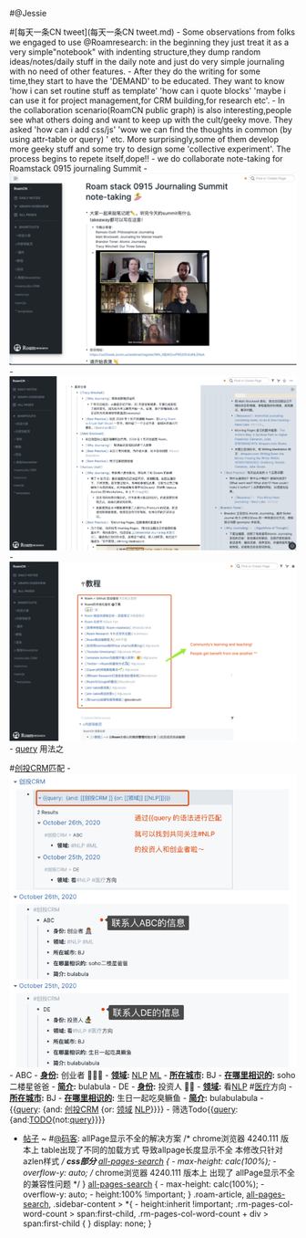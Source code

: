 
#@Jessie
    
#[每天一条CN tweet](每天一条CN tweet.md)
        - Some observations from folks we engaged to use @Roamresearch: in the beginning they just treat it as a very simple"notebook" with indenting structure,they dump random ideas/notes/daily stuff in the daily note and just do very simple journaling with no need of other features. 
        - After they do the writing for some time,they start to have the 'DEMAND' to be educated. They want to know 'how i can set routine stuff as template' 'how can i quote blocks' 'maybe i can use it for project management,for CRM building,for research etc'.
        - In the collaboration scenario(RoamCN public graph) is also interesting,people see what others doing and want to keep up with the cult/geeky move. They asked 'how can i add css/js' 'wow we can find the thoughts in common (by using attr-table or query) ' etc. More surprisingly,some of them develop more geeky stuff and some try to design some 'collective experiment'. The process begins to repete itself,dope!!
        - we do collaborate note-taking for Roamstack 0915 journaling Summit
        - ![](../images/s17pfUXjTK.png?)
        - ![](../images/tlVcszh6nw.png?)
        - ![](../images/omC7iJfyhl.png?)
    - [query](query.md) 用法之
        
#[创投CRM](创投CRM.md)匹配
            - ![](../images/9EQWZK7YM8.png?)
            - ABC
                - **[身份](身份.md):** 创业者 👨🏽‍💻 
                - **[领域](领域.md):** [NLP](NLP.md) [ML](ML.md)
                - **[所在城市](所在城市.md):** BJ
                - **[在哪里相识的](在哪里相识的.md):** soho二楼星爸爸
                - **[简介](简介.md):** bulabula 
            - DE
                - **[身份](身份.md):** 投资人 🧙‍♂️ 
                - **[领域](领域.md):** 看[NLP](NLP.md) #[医疗](医疗.md)方向
                - **[所在城市](所在城市.md):** BJ
                - **[在哪里相识的](在哪里相识的.md):** 生日一起吃臭鳜鱼
                - **[简介](简介.md):** bulabulabula
            - {{[query](query.md): {and: [创投CRM](创投CRM.md) {or: [领域](领域.md) [NLP](NLP.md)}}}}
        - 筛选Todo{{[query](query.md):{and:[TODO](TODO.md){not:[query](query.md)}}}}
- [帖子](帖子.md) ~ #[@码客](@码客.md): allPage显示不全的解决方案
    /* chrome浏览器 4240.111 版本上 table出现了不同的加载方式 导致allpage长度显示不全  本修改只针对azlen样式 */
    __**css部分**__
    [all-pages-search](all-pages-search.md) {
        - max-height: calc(100%);
        - overflow-y: auto;
    /* chrome浏览器 4240.111 版本上 出现了 allPage显示不全的兼容性问题 */
    }
    [all-pages-search](all-pages-search.md) {
        - max-height: calc(100%);
        - overflow-y: auto;
        - height:100% !important;
    }
    .roam-article, [all-pages-search](all-pages-search.md), .sidebar-content > *{
        - height:inherit !important;
    .rm-pages-col-word-count > span:first-child, .rm-pages-col-word-count + div > span:first-child {
    }
    display: none;
    }
